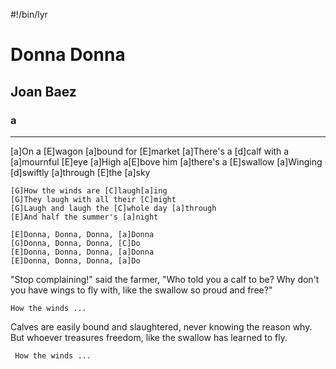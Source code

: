 #!/bin/lyr
# Donna Donna
## Joan Baez
### a

---

[a]On a [E]wagon [a]bound for [E]market
[a]There's a [d]calf with a [a]mournful [E]eye
[a]High a[E]bove him [a]there's a [E]swallow
[a]Winging [d]swiftly [a]through [E]the [a]sky

    [G]How the winds are [C]laugh[a]ing
    [G]They laugh with all their [C]might
    [G]Laugh and laugh the [C]whole day [a]through
    [E]And half the summer's [a]night

    [E]Donna, Donna, Donna, [a]Donna
    [G]Donna, Donna, Donna, [C]Do
    [E]Donna, Donna, Donna, [a]Donna
    [E]Donna, Donna, Donna, [a]Do

"Stop complaining!" said the farmer,
"Who told you a calf to be?
Why don't you have wings to fly with,
like the swallow so proud and free?"

    How the winds ...

Calves are easily bound and slaughtered,
never knowing the reason why.
But whoever treasures freedom,
like the swallow has learned to fly.

     How the winds ...
